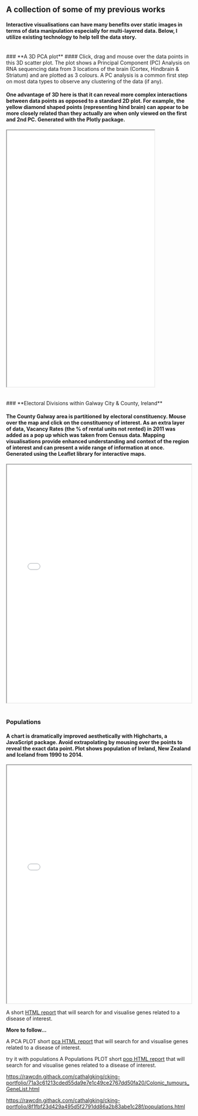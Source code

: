 ## **A collection of some of my previous works**

#### Interactive visualisations can have many benefits over static images in terms of data manipulation especially for multi-layered data. Below, I utilize existing technology to help tell the data story.
<br>
### **A 3D PCA plot**
#### Click, drag and mouse over the data points in this 3D scatter plot. The plot shows a Principal Component (PC) Analysis on RNA sequencing data from 3 locations of the brain (Cortex, Hindbrain & Striatum) and are plotted as 3 colours. A PC analysis is a common first step on most data types to observe any clustering of the data (if any).  

#### One advantage of 3D here is that it can reveal more complex interactions between data points as opposed to a standard 2D plot. For example, the yellow diamond shaped points (representing hind brain) can appear to be more closely related than they actually are when only viewed on the first and 2nd PC. Generated with the Plotly package.

<iframe height="700" src="3D_PCA_Plotly.html" width="80%" align="middle"></iframe>

<br>
<br>
<br>
### **Electoral Divisions within Galway City & County, Ireland**

#### The County Galway area is partitioned by electoral constituency. Mouse over the map and click on the constituency of interest. As an extra layer of data, Vacancy Rates (the % of rental units not rented) in 2011 was added as a pop up which was taken from Census data. Mapping visualisations provide enhanced understanding and context of the region of interest and can present a wide range of information at once. Generated using the Leaflet library for interactive maps.
<iframe height="650" src="03_geojson_Altered.html" width="100%"></iframe>

<br>
<br>

### **Populations**

#### A chart is dramatically improved aesthetically with Highcharts, a JavaScript package. Avoid extrapolating by mousing over the points to reveal the exact data point. Plot shows population of Ireland, New Zealand and Iceland from 1990 to 2014.   

<iframe height="650" src="populations.html" width="100%"></iframe>




A short [HTML report](http://htmlpreview.github.com/?https://github.com/cathalgking/cking-portfolio/blob/master/Colonic_tumours_GeneList.html "Image source") that will search for and visualise genes related to a disease of interest.


**More to follow...**


A PCA PLOT short [pca HTML report](http://htmlpreview.github.com/?https://github.com/cathalgking/cking-portfolio/blob/master/3D_PCA_Plotly.html "Image source") that will search for and visualise genes related to a disease of interest.


try it with populations
A Populations PLOT short [pop HTML report](http://htmlpreview.github.com/?https://github.com/cathalgking/cking-portfolio/blob/master/populations.html "Image source") that will search for and visualise genes related to a disease of interest.

https://rawcdn.githack.com/cathalgking/cking-portfolio/71a3c61213cded55da9e7e1c49ce2767dd50fa20/Colonic_tumours_GeneList.html

https://rawcdn.githack.com/cathalgking/cking-portfolio/8f1fbf23d429a495d5f2791dd86a2b83abe1c28f/populations.html
